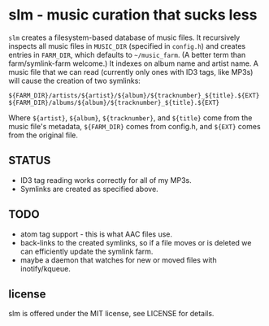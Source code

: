 slm - music curation that sucks less
====================================

`slm` creates a filesystem-based database of music files.  It
recursively inspects all music files in `MUSIC_DIR` (specified in
`config.h`) and creates entries in `FARM_DIR`, which defaults to
`~/music_farm`.  (A better term than farm/symlink-farm welcome.)  It
indexes on album name and artist name.  A music file that we can read
(currently only ones with ID3 tags, like MP3s) will cause the creation
of two symlinks:

    ${FARM_DIR}/artists/${artist}/${album}/${tracknumber}_${title}.${EXT}
    ${FARM_DIR}/albums/${album}/${tracknumber}_${title}.${EXT}

Where `${artist}`, `${album}`, `${tracknumber}`, and `${title}` come
from the music file's metadata, `${FARM_DIR}` comes from config.h, and
`${EXT}` comes from the original file.

STATUS
------

- ID3 tag reading works correctly for all of my MP3s.
- Symlinks are created as specified above.

TODO
----

- atom tag support - this is what AAC files use.
- back-links to the created symlinks, so if a file moves or is deleted
  we can efficiently update the symlink farm.
- maybe a daemon that watches for new or moved files with
  inotify/kqueue.

license
-------

slm is offered under the MIT license, see LICENSE for details.
